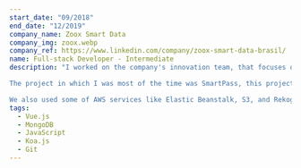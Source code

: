 ```yaml
---
start_date: "09/2018"
end_date: "12/2019"
company_name: Zoox Smart Data
company_img: zoox.webp
company_ref: https://www.linkedin.com/company/zoox-smart-data-brasil/
name: Full-stack Developer - Intermediate
description: "I worked on the company's innovation team, that focuses on developing the company's newest products using the latest technologies such as Vue/Vuex for the front end and Koa.js for the back end.

The project in which I was most of the time was SmartPass, this project focuses on using recognition and data enrichment to expedite the completion and generation of the guest web check-in, so that it does not need to enter the normal hotel queue, and for the hotel client, it has access to create management reports using the captured data.

We also used some of AWS services like Elastic Beanstalk, S3, and Rekognition. As additional tools were used Git with Bitbucket and Git-flow, and agile practices such as Scrum and Kanban using Jira."
tags:
  - Vue.js
  - MongoDB
  - JavaScript
  - Koa.js
  - Git
---
```

